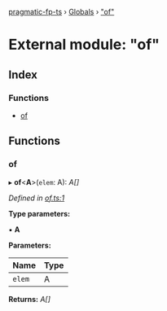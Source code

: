 [pragmatic-fp-ts](../README.md) › [Globals](../globals.md) › ["of"](_of_.md)

# External module: "of"

## Index

### Functions

* [of](_of_.md#of)

## Functions

###  of

▸ **of**<**A**>(`elem`: A): *A[]*

*Defined in [of.ts:1](https://github.com/hermann-p/pragmatic-fp-ts/blob/16cc592/src/of.ts#L1)*

**Type parameters:**

▪ **A**

**Parameters:**

Name | Type |
------ | ------ |
`elem` | A |

**Returns:** *A[]*
